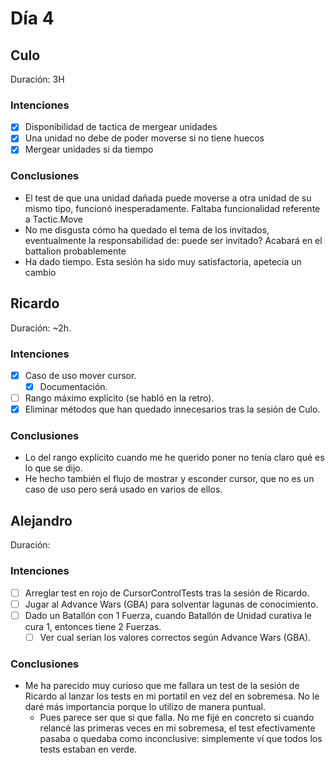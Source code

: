 ﻿# Día 4

## Culo

Duración: 3H

### Intenciones

- [X]  Disponibilidad de tactica de mergear unidades
  - [X]  Una unidad no debe de poder moverse si no tiene huecos
- [X]  Mergear unidades si da tiempo

### Conclusiones

- El test de que una unidad dañada puede moverse a otra unidad de su mismo tipo, funcionó inesperadamente. Faltaba funcionalidad referente a Tactic.Move
- No me disgusta cómo ha quedado el tema de los invitados, eventualmente la responsabilidad de: puede ser invitado? Acabará en el battalion probablemente
- Ha dado tiempo. Esta sesión ha sido muy satisfactoria, apetecía un cambio

## Ricardo

Duración: ~2h.

### Intenciones
- [x] Caso de uso mover cursor.
  - [x] Documentación.
- [ ] Rango máximo explícito (se habló en la retro).
- [x] Eliminar métodos que han quedado innecesarios tras la sesión de Culo.

### Conclusiones
- Lo del rango explícito cuando me he querido poner no tenía claro qué es lo que se dijo. 
- He hecho también el flujo de mostrar y esconder cursor, que no es un caso de uso pero será usado en varios de ellos.

## Alejandro

Duración:

### Intenciones

- [ ] Arreglar test en rojo de CursorControlTests tras la sesión de Ricardo. 
- [ ] Jugar al Advance Wars (GBA) para solventar lagunas de conocimiento.
- [ ] Dado un Batallón con 1 Fuerza, cuando Batallón de Unidad curativa le cura 1, entonces tiene 2 Fuerzas.
  - [ ] Ver cual serían los valores correctos según Advance Wars (GBA).

### Conclusiones

- Me ha parecido muy curioso que me fallara un test de la sesión de Ricardo al lanzar los tests en mi portatil en vez del en sobremesa. No le daré más importancia porque lo utilizo de manera puntual.
  - Pues parece ser que si que falla. No me fijé en concreto si cuando relancé las primeras veces en mi sobremesa, el test efectivamente pasaba o quedaba como inconclusive: simplemente ví que todos los tests estaban en verde.